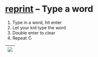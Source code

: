 # [reprint](https://omrilotan.com/reprint) – Type a word

1. Type in a word, hit enter
2. Let your kid type the word
3. Double enter to clear
4. Repeat ↻

| [![](https://user-images.githubusercontent.com/516342/68778048-48a79200-063b-11ea-93d8-0de7f46ffb09.gif)](https://omrilotan.com/reprint)
| -
